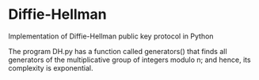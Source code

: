 # Diffie-Hellman
Implementation of Diffie-Hellman public key protocol in Python

The program DH.py has a function called generators() that finds all generators of the multiplicative group of integers modulo n; and hence, its complexity is exponential.
